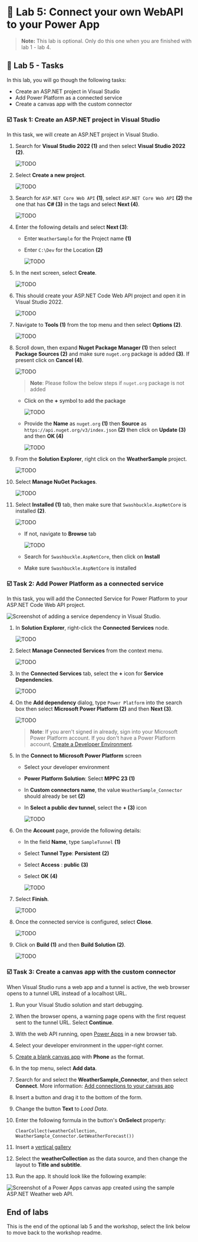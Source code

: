 # 🚀 Lab 5: Connect your own WebAPI to your Power App

> **Note:**
> This lab is optional. Only do this one when you are finished with lab 1 - lab 4.

## 📝 Lab 5 - Tasks

In this lab, you will go though the following tasks:

- Create an ASP.NET project in Visual Studio
- Add Power Platform as a connected service
- Create a canvas app with the custom connector

### ☑️ Task 1: Create an ASP.NET project in Visual Studio

In this task, we will create an ASP.NET project in Visual Studio.

1. Search for **Visual Studio 2022 (1)** and then select **Visual Studio 2022 (2)**.

    ![TODO](./assets/bs132.png)

1. Select **Create a new project**.

    ![TODO](./assets/bs133.png)

1. Search for `ASP.NET Core Web API` **(1)**, select `ASP.NET Core Web API` **(2)** the one that has **C# (3)** in the tags and select **Next (4)**.

    ![TODO](./assets/bs134.png)

1. Enter the following details and select **Next (3)**:

   - Enter `WeatherSample` for the Project name **(1)**

   - Enter `C:\Dev` for the Location **(2)**

     ![TODO](./assets/bs135.png)   

1. In the next screen, select **Create**.

    ![TODO](./assets/bs136.png)

1. This should create your ASP.NET Code Web API project and open it in Visual Studio 2022.

    ![TODO](./assets/bs137.png)

1. Navigate to **Tools (1)** from the top menu and then select **Options (2)**.

    ![TODO](./assets/bs138.png)

1. Scroll down, then expand **Nuget Package Manager (1)** then select **Package Sources (2)** and make sure `nuget.org` package is added **(3)**. If present click on **Cancel (4)**.

    ![TODO](./assets/bs139.png)

    >**Note**: Please follow the below steps if `nuget.org` package is not added

    - Click on the **+** symbol to add the package

      ![TODO](./assets/bs140.png)

    - Provide the **Name** as `nuget.org` **(1)** then **Source** as `https://api.nuget.org/v3/index.json` **(2)** then click on **Update (3)** and then **OK (4)**

      ![TODO](./assets/bs141.png)    

1. From the **Solution Explorer**, right click on the **WeatherSample** project.

    ![TODO](./assets/bs142.png)

1. Select **Manage NuGet Packages**.

    ![TODO](./assets/bs143.png)

1. Select **Installed (1)** tab, then make sure that `Swashbuckle.AspNetCore` is installed **(2)**.

    ![TODO](./assets/bs144.png)
   
   - If not, navigate to **Browse** tab

     ![TODO](./assets/bs145.png)  

   - Search for `Swashbuckle.AspNetCore`, then click on **Install**    

   - Make sure `Swashbuckle.AspNetCore` is installed

### ☑️ Task 2: Add Power Platform as a connected service

In this task, you will add the Connected Service for Power Platform to your ASP.NET Code Web API project.

![Screenshot of adding a service dependency in Visual Studio.](./assets/vs-step2-1.png)

1. In **Solution Explorer**, right-click the **Connected Services** node.

    ![TODO](./assets/bs146.png)

1. Select **Manage Connected Services** from the context menu.

    ![TODO](./assets/bs147.png)

1. In the **Connected Services** tab, select the **+** icon for **Service Dependencies**.

    ![TODO](./assets/bs148.png)

1. On the **Add dependency** dialog, type `Power Platform` into the search box then select **Microsoft Power Platform (2)** and then **Next (3)**.

    ![TODO](./assets/bs149.png)

     >**Note**: If you aren't signed in already, sign into your Microsoft Power Platform account. If you don't have a Power Platform account, [Create a Developer Environment](create-developer-environment.md).

1. In the **Connect to Microsoft Power Platform** screen

   - Select your developer environment
   - **Power Platform Solution**: Select **MPPC 23 (1)**
   - In **Custom connectors name**, the value `WeatherSample_Connector` should already be set **(2)**
   - In **Select a public dev tunnel**, select the **+ (3)** icon

     ![TODO](./assets/bs150.png)  

1. On the **Account** page, provide the following details:      

   - In the field **Name**, type `SampleTunnel` **(1)**

   - Select **Tunnel Type**: **Persistent** **(2)**

   - Select **Access** : **public** **(3)**

   - Select **OK** **(4)**

     ![TODO](./assets/bs151.png)    

1. Select **Finish**.

    ![TODO](./assets/bs152.png)

1. Once the connected service is configured, select **Close**.

    ![TODO](./assets/bs153.png)

1. Click on **Build (1)** and then **Build Solution (2)**.
 
    ![TODO](./assets/bs154.png)

### ☑️ Task 3: Create a canvas app with the custom connector

When Visual Studio runs a web app and a tunnel is active, the web browser opens to a tunnel URL instead of a localhost URL.

1. Run your Visual Studio solution and start debugging.

1. When the browser opens, a warning page opens with the first request sent to the tunnel URL. Select **Continue**.

1. With the web API running, open [Power Apps](https://make.powerapps.com) in a new browser tab.

1. Select your developer environment in the upper-right corner.

1. [Create a blank canvas app](https://learn.microsoft.com/power-apps/maker/canvas-apps/create-blank-app) with **Phone** as the format.

1. In the top menu, select **Add data**.

1. Search for and select the **WeatherSample_Connector**, and then select **Connect**. More information: [Add connections to your canvas app](https://learn.microsoft.com/power-apps/maker/canvas-apps/add-data-connection)

1. Insert a button and drag it to the bottom of the form.

1. Change the button **Text** to *Load Data*.

1. Enter the following formula in the button's **OnSelect** property:

   ```powerapps-dot
   ClearCollect(weatherCollection, WeatherSample_Connector.GetWeatherForecast())
   ```

1. Insert a [vertical gallery](https://learn.microsoft.com/power-apps/maker/canvas-apps/add-gallery)

1. Select the **weatherCollection** as the data source, and then change the layout to **Title and subtitle**.

1. Run the app. It should look like the following example:

![Screenshot of a Power Apps canvas app created using the sample ASP.NET Weather web API.](./assets/vs-powerapp.png)

## End of labs

This is the end of the optional lab 5 and the workshop, select the link below to move back to the workshop readme.
